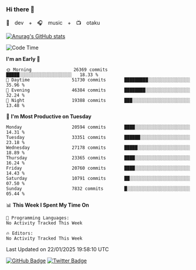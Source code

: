 ### Hi there 👋

🚀　dev　+　🎧　music　+　📺　otaku


[![Anurag's GitHub stats](https://github-readme-stats.vercel.app/api?username=koheitasaka&count_private=true&show_icons=true&theme=monokai)](https://github.com/koheitasaka/github-readme-stats)

<!--START_SECTION:waka-->
![Code Time](http://img.shields.io/badge/Code%20Time-1%2C161%20hrs%2023%20mins-blue)

**I'm an Early 🐤** 

```text
🌞 Morning                26369 commits       █████░░░░░░░░░░░░░░░░░░░░   18.33 % 
🌆 Daytime                51730 commits       █████████░░░░░░░░░░░░░░░░   35.96 % 
🌃 Evening                46384 commits       ████████░░░░░░░░░░░░░░░░░   32.24 % 
🌙 Night                  19388 commits       ███░░░░░░░░░░░░░░░░░░░░░░   13.48 % 
```
📅 **I'm Most Productive on Tuesday** 

```text
Monday                   20594 commits       ████░░░░░░░░░░░░░░░░░░░░░   14.31 % 
Tuesday                  33351 commits       ██████░░░░░░░░░░░░░░░░░░░   23.18 % 
Wednesday                27178 commits       █████░░░░░░░░░░░░░░░░░░░░   18.89 % 
Thursday                 23365 commits       ████░░░░░░░░░░░░░░░░░░░░░   16.24 % 
Friday                   20760 commits       ████░░░░░░░░░░░░░░░░░░░░░   14.43 % 
Saturday                 10791 commits       ██░░░░░░░░░░░░░░░░░░░░░░░   07.50 % 
Sunday                   7832 commits        █░░░░░░░░░░░░░░░░░░░░░░░░   05.44 % 
```


📊 **This Week I Spent My Time On** 

```text
💬 Programming Languages: 
No Activity Tracked This Week

🔥 Editors: 
No Activity Tracked This Week
```


 Last Updated on 22/01/2025 19:58:10 UTC
<!--END_SECTION:waka-->

[![GitHub Badge](https://img.shields.io/badge/GitHub-100000?style=for-the-badge&logo=github&logoColor=white)](https://github.com/koheitasaka)
[![Twitter Badge](https://img.shields.io/badge/Twitter-1DA1F2?style=for-the-badge&logo=twitter&logoColor=white)](https://twitter.com/sleep_asleep_)
